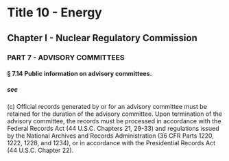 
# Title 10 - Energy
## Chapter I - Nuclear Regulatory Commission
### PART 7 - ADVISORY COMMITTEES
#### § 7.14 Public information on advisory committees.
##### see

(c) Official records generated by or for an advisory committee must be retained for the duration of the advisory committee. Upon termination of the advisory committee, the records must be processed in accordance with the Federal Records Act (44 U.S.C. Chapters 21, 29-33) and regulations issued by the National Archives and Records Administration (36 CFR Parts 1220, 1222, 1228, and 1234), or in accordance with the Presidential Records Act (44 U.S.C. Chapter 22).
